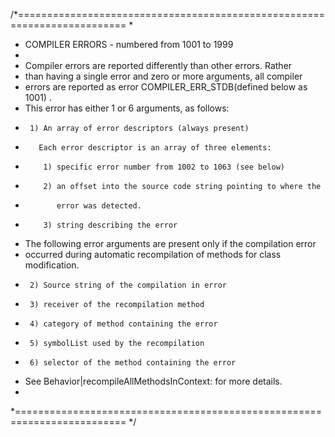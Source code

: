 /*=========================================================================
 *
 *   COMPILER ERRORS - numbered from 1001 to 1999
 *
 *    Compiler errors are reported differently than other errors.  Rather 
 *    than having a single error and zero or more arguments, all compiler 
 *    errors are reported as error COMPILER_ERR_STDB(defined below as 1001) . 
 *    This error has either 1 or 6 arguments, as follows:
 *      1) An array of error descriptors (always present)
 *        Each error descriptor is an array of three elements: 
 *         1) specific error number from 1002 to 1063 (see below)
 *         2) an offset into the source code string pointing to where the 
 *            error was detected.  
 *         3) string describing the error 
 *    The following error arguments are present only if the compilation error
 *    occurred during automatic recompilation of methods for class modification.
 *      2) Source string of the compilation in error
 *      3) receiver of the recompilation method
 *      4) category of method containing the error
 *      5) symbolList used by the recompilation
 *      6) selector of the method containing the error
 *    See Behavior|recompileAllMethodsInContext:  for more details.
 *    
 *=========================================================================
 */